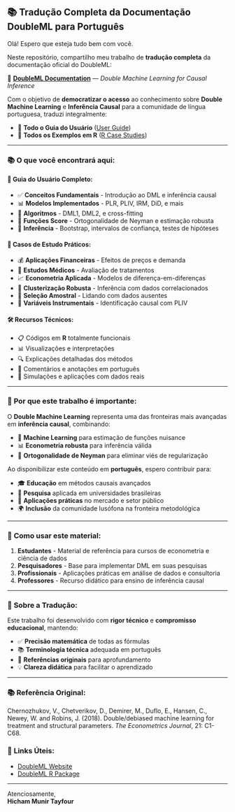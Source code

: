 ## 📚 Tradução Completa da Documentação DoubleML para Português

Olá! Espero que esteja tudo bem com você.

Neste repositório, compartilho meu trabalho de **tradução completa** da documentação oficial do DoubleML:

🔗 [**DoubleML Documentation**](https://docs.doubleml.org/stable/index.html) — *Double Machine Learning for Causal Inference*

Com o objetivo de **democratizar o acesso** ao conhecimento sobre **Double Machine Learning** e **Inferência Causal** para a comunidade de língua portuguesa, traduzi integralmente:

- 📖 **Todo o Guia do Usuário** ([User Guide](https://docs.doubleml.org/stable/guide/guide.html))
- 🔬 **Todos os Exemplos em R** ([R Case Studies](https://docs.doubleml.org/stable/examples/index.html#r-case-studies))

---

### 📚 O que você encontrará aqui:

#### 🎯 **Guia do Usuário Completo:**
- ✅ **Conceitos Fundamentais** - Introdução ao DML e inferência causal
- 📊 **Modelos Implementados** - PLR, PLIV, IRM, DiD, e mais
- 🔄 **Algoritmos** - DML1, DML2, e cross-fitting
- 📐 **Funções Score** - Ortogonalidade de Neyman e estimação robusta
- 🎲 **Inferência** - Bootstrap, intervalos de confiança, testes de hipóteses

#### 🧪 **Casos de Estudo Práticos:**
- 💰 **Aplicações Financeiras** - Efeitos de preços e demanda
- 🏥 **Estudos Médicos** - Avaliação de tratamentos
- 📈 **Econometria Aplicada** - Modelos de diferença-em-diferenças
- 🔗 **Clusterização Robusta** - Inferência com dados correlacionados
- 📝 **Seleção Amostral** - Lidando com dados ausentes
- 🎯 **Variáveis Instrumentais** - Identificação causal com PLIV

#### 🛠️ **Recursos Técnicos:**
- 📋 Códigos em **R** totalmente funcionais
- 📊 Visualizações e interpretações
- 🔍 Explicações detalhadas dos métodos
- 📝 Comentários e anotações em português
- 🎲 Simulações e aplicações com dados reais

---

### 🌟 **Por que este trabalho é importante:**

O **Double Machine Learning** representa uma das fronteiras mais avançadas em **inferência causal**, combinando:
- 🤖 **Machine Learning** para estimação de funções nuisance
- 📊 **Econometria robusta** para inferência válida
- 🎯 **Ortogonalidade de Neyman** para eliminar viés de regularização

Ao disponibilizar este conteúdo em **português**, espero contribuir para:
- 🎓 **Educação** em métodos causais avançados
- 🔬 **Pesquisa** aplicada em universidades brasileiras
- 💼 **Aplicações práticas** no mercado e setor público
- 🌍 **Inclusão** da comunidade lusófona na fronteira metodológica

---

### 📖 **Como usar este material:**

1. **Estudantes** - Material de referência para cursos de econometria e ciência de dados
2. **Pesquisadores** - Base para implementar DML em suas pesquisas
3. **Profissionais** - Aplicações práticas em análise de dados e consultoria
4. **Professores** - Recurso didático para ensino de inferência causal

---

### 🤝 **Sobre a Tradução:**

Este trabalho foi desenvolvido com **rigor técnico** e **compromisso educacional**, mantendo:
- ✅ **Precisão matemática** de todas as fórmulas
- 📚 **Terminologia técnica** adequada em português
- 🔗 **Referências originais** para aprofundamento
- 💡 **Clareza didática** para facilitar o aprendizado

---

### 📚 **Referência Original:**
Chernozhukov, V., Chetverikov, D., Demirer, M., Duflo, E., Hansen, C., Newey, W. and Robins, J. (2018). Double/debiased machine learning for treatment and structural parameters. *The Econometrics Journal*, 21: C1-C68.

### 🔗 **Links Úteis:**
- [DoubleML Website](https://docs.doubleml.org/)
- [DoubleML R Package](https://cran.r-project.org/package=DoubleML)

---

Atenciosamente,  
**Hicham Munir Tayfour**
